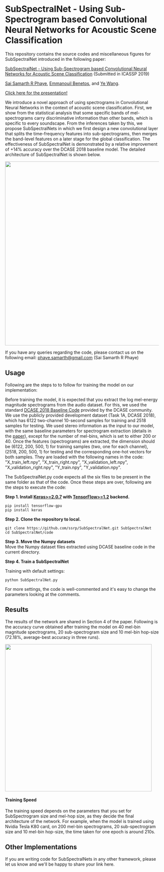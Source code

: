 # SubSpectralNet - Using Sub-Spectrogram based Convolutional Neural Networks for Acoustic Scene Classification

This repository contains the source codes and miscellaneous figures for SubSpectralNet introduced in the following paper:

[SubSpectralNet - Using Sub-Spectrogram based Convolutional Neural Networks for Acoustic Scene Classification](https://arxiv.org/abs/1810.12642) (Submitted in ICASSP 2019) 

[Sai Samarth R Phaye](ssrp.github.io), [Emmanouil Benetos](http://www.eecs.qmul.ac.uk/~emmanouilb/), and [Ye Wang](https://www.smcnus.org/profile/ye-wang/).

[Click here for the presentation!](https://docs.google.com/presentation/d/1xyvpgGPkdrxgbBbEWvup5sPiajiWRdbQ7CZGd9nW0jY/)

We introduce a novel approach of using spectrograms in Convolutional Neural Networks in the context of acoustic scene classification. First, we show from the statistical analysis that some specific bands of mel-spectrograms carry discriminative information than other bands, which is specific to every soundscape. From the inferences taken by this, we propose SubSpectralNets in which we first design a new convolutional layer that splits the time-frequency features into sub-spectrograms, then merges the band-level features on a later stage for the global classification. The effectiveness of SubSpectralNet is demonstrated by a relative improvement of +14% accuracy over the DCASE 2018 baseline model. The detailed architecture of SubSpectralNet is shown below.

<img src="figures/SubSpectralNet.png" width="600">

If you have any queries regarding the code, please contact us on the following email: phaye.samarth@gmail.com (Sai Samarth R Phaye)

## Usage

Following are the steps to to follow for training the model on our implementation:

Before training the model, it is expected that you extract the log mel-energy magnitude spectrograms from the audio dataset. For this, we used the standard [DCASE 2018 Baseline Code](https://github.com/DCASE-REPO/dcase2018_baseline/) provided by the DCASE community. We use the publicly provided development dataset (Task 1A, DCASE 2018), which has 6122 two-channel 10-second samples for training and 2518 samples for testing. We used stereo information as the input to our model, with the same baseline parameters for spectrogram extraction (details in the [paper](https://arxiv.org/abs/1810.12642)), except for the number of mel-bins, which is set to either 200 or 40. Once the features (spectrograms) are extracted, the dimension should be (6122, 200, 500, 1) for training samples (two, one for each channel), (2518, 200, 500, 1) for testing and the corresponding one-hot vectors for both samples. They are loaded with the following names in the code: "X_train_left.npy", "X_train_right.npy", "X_validation_left.npy", "X_validation_right.npy", "Y_train.npy", "Y_validation.npy".

The SubSpectralNet.py code expects all the six files to be present in the same folder as that of the code. Once these steps are over, following are the steps to execute the code:

**Step 1.
Install [Keras>=2.0.7](https://github.com/fchollet/keras)
with [TensorFlow>=1.2](https://github.com/tensorflow/tensorflow) backend.**
```
pip install tensorflow-gpu
pip install keras
```

**Step 2. Clone the repository to local.**
```
git clone https://github.com/ssrp/SubSpectralNet.git SubSpectralNet
cd SubSpectralNet/code
```

**Step 3. Move the Numpy datasets**  
Move the Numpy dataset files extracted using DCASE baseline code in the current directory.

**Step 4. Train a SubSpectralNet**  

Training with default settings:
```
python SubSpectralNet.py
```
For more settings, the code is well-commented and it's easy to change the parameters looking at the comments. 

## Results
The results of the network are shared in Section 4 of the paper. Following is the accuracy curve obtained after training the model on 40 mel-bin magnitude spectrograms, 20 sub-spectrogram size and 10 mel-bin hop-size (72.18%, average-best accuracy in three runs).

<img src="figures/AccPlot.png" width="480">

#### Training Speed 

The training speed depends on the parameters that you set for SubSpectrogram size and mel-hop size, as they decide the final architecture of the network. For example, when the model is trained using Nvidia Tesla K80 card, on 200 mel-bin spectrograms, 20 sub-spectrogram size and 10 mel-bin hop-size, the time taken for one epoch is around 210s.


## Other Implementations

If you are writing code for SubSpectralNets in any other framework, please let us know and we'll be happy to share your link here.
